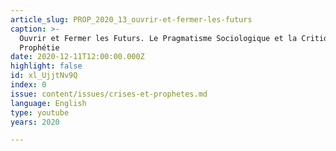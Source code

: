 ```yaml
---
article_slug: PROP_2020_13_ouvrir-et-fermer-les-futurs
caption: >-
  Ouvrir et Fermer les Futurs. Le Pragmatisme Sociologique et la Critique de la
  Prophétie
date: 2020-12-11T12:00:00.000Z
highlight: false
id: xl_UjjtNv9Q
index: 0
issue: content/issues/crises-et-prophetes.md
language: English
type: youtube
years: 2020

---
```

